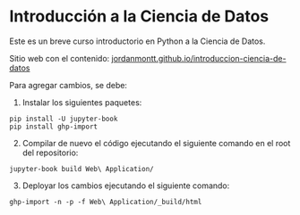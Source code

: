 # Introducción a la Ciencia de Datos
Este es un breve curso introductorio en Python a la Ciencia de Datos.

Sitio web con el contenido: [jordanmontt.github.io/introduccion-ciencia-de-datos](https://jordanmontt.github.io/introduccion-ciencia-de-datos/intro.html)

Para agregar cambios, se debe: 

1. Instalar los siguientes paquetes:

```
pip install -U jupyter-book
pip install ghp-import
```

2. Compilar de nuevo el código ejecutando el siguiente comando en el root del repositorio:

```
jupyter-book build Web\ Application/
```

3. Deployar los cambios ejecutando el siguiente comando:

```
ghp-import -n -p -f Web\ Application/_build/html
```
